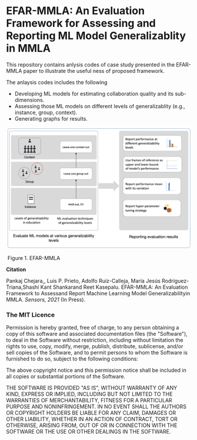 # EFAR-MMLA: An Evaluation Framework for Assessing and Reporting ML Model Generalizablity in MMLA

This repository contains anlysis codes of case study presented in the EFAR-MMLA paper to illustrate the useful ness of proposed framework.

The anlaysis codes includes the following

* Developing ML models for estimating collaboration quality and its sub-dimensions.
* Assessing those ML models on different levels of generalizablity (e.g., instance, group, context).
* Generating graphs for results.



![framework](framework.png)

​																			Figure 1. EFAR-MMLA





**Citation**

Pankaj Chejara,, Luis P. Prieto, Adolfo Ruiz-Calleja, María Jesús Rodríguez-Triana,Shashi Kant Shankarand Reet Kasepalu. EFAR-MMLA: An Evaluation Framework to Assessand Report Machine Learning Model Generalizabilityin MMLA. *Sensors, 2021* (In Press).





### The MIT Licence

Permission is hereby granted, free of charge, to any person obtaining a copy of this software and associated documentation files (the  "Software"), to deal in the Software without restriction, including  without limitation the rights to use, copy, modify, merge, publish,  distribute, sublicense, and/or sell copies of the Software, and to  permit persons to whom the Software is furnished to do so, subject to  the following conditions:

The above copyright notice and this permission notice shall be included in all copies or substantial portions of the Software.

THE SOFTWARE IS PROVIDED "AS IS", WITHOUT WARRANTY OF ANY KIND,  EXPRESS OR IMPLIED, INCLUDING BUT NOT LIMITED TO THE WARRANTIES OF  MERCHANTABILITY, FITNESS FOR A PARTICULAR PURPOSE AND NONINFRINGEMENT.  IN NO EVENT SHALL THE AUTHORS OR COPYRIGHT HOLDERS BE LIABLE FOR ANY  CLAIM, DAMAGES OR OTHER LIABILITY, WHETHER IN AN ACTION OF CONTRACT,  TORT OR OTHERWISE, ARISING FROM, OUT OF OR IN CONNECTION WITH THE  SOFTWARE OR THE USE OR OTHER DEALINGS IN THE SOFTWARE.